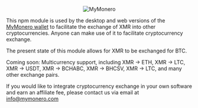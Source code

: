 <p align="center">
  <img alt="MyMonero" src="https://user-images.githubusercontent.com/1645428/146000939-b06f8fd3-9ed2-4a5e-bdd6-3981281dde9c.png">
</p>

This npm module is used by the desktop and web versions of the [MyMonero wallet](https://github.com/mymonero/mymonero-app-js) to facilitate the exchange of XMR into other cryptocurrencies. Anyone can make use of it to facilitate cryptocurrency exchange.

The present state of this module allows for XMR to be exchanged for BTC.

Coming soon: Multicurrency support, including XMR -> ETH, XMR -> LTC, XMR -> USDT, XMR -> BCHABC, XMR -> BHCSV, XMR -> LTC, and many other exchange pairs.
 
If you would like to integrate cryptocurrency exchange in your own software and earn an affiliate fee, please contact us via email at [info@mymonero.com](mailto://info@mymonero.com)
